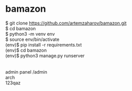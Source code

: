 # bamazon
$ git clone https://github.com/artemzaharov/bamazon.git
<br>
$ cd bamazon
<br>
$ python3 -m venv env
<br>
$ source env/bin/activate
<br>
(env)$ pip install -r requirements.txt
<br>
(env)$ cd bamazon
<br>
(env)$ python3 manage.py runserver
<br>
<br>
<br>
admin panel /admin
<br>
arch
<br>
123qaz
